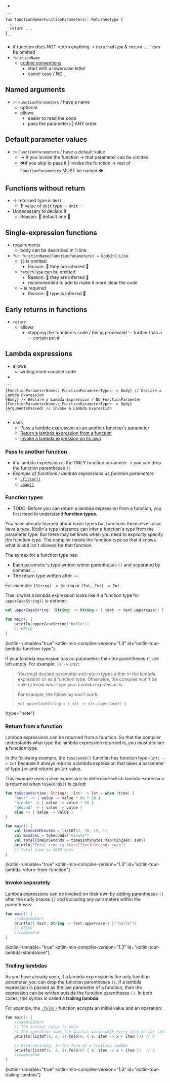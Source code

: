 [//]: # (title: Functions)

* 

    ```
    fun functionName(FunctionParameters): ReturnedType {
      …
      return ...
    }
    ```

  * if function does NOT return anything → `ReturnedType` & `return ...` can be omitted
  * `functionName`
    * [coding conventions](coding-conventions.md#function-names)
      * start with a lowercase letter
      * camel case / NO `_`

## Named arguments

* := `FunctionParameters` / have a name
  * optional
  * allows
    * easier to read the code
    * pass the parameters | ANY order

## Default parameter values

* := `FunctionParameters` / have a default value
  * → if you invoke the function -> that parameter can be omitted
  * 👁️if you skip to pass it | invoke the function -> rest of `FunctionParameters` MUST be named 👁️

## Functions without return

* -> returned type is `Unit`
  * 1! value of `Unit` type -- `Unit` --
* Unnecessary to declare it 
  * Reason: 🧠 default one 🧠

## Single-expression functions

* requirements
  * body can be described in 1! line
* `fun functionName(FunctionParameters) = BodyIn1!Line`
  * `{}` is omitted
    * Reason: 🧠 they are inferred  🧠
  * `returnType` can be omitted
    * Reason: 🧠 they are inferred  🧠
    * recommended to add to make it more clear the code
  * `=` is required
    * Reason: 🧠 type is inferred  🧠

## Early returns in functions

* `return` 
  * allows
    * stopping the function's code / being processed -- further than a -- certain point

## Lambda expressions

* allows
  * writing more concise code
* 

    ```
    {FunctionParameterNames: FunctionParameterTypes -> Body} // Declare a Lambda Expression
    {Body} // Declare a Lambda Expression / NO FunctionParameter
    {FunctionParameterNames: FunctionParameterTypes -> Body}(ArgumentsPassed) // Invoke a Lambda Expression
    ```
* uses
  * [Pass a lambda expression as an another function's parameter](#pass-to-another-function)
  * [Return a lambda expression from a function](#return-from-a-function)
  * [Invoke a lambda expression on its own](#invoke-separately)

### Pass to another function

* if a lambda expression is the ONLY function parameter -> you can drop the function parentheses `()`
* _Example of functions / lambda expressions as function parameters:_
  * [`.filter()`](https://kotlinlang.org/api/latest/jvm/stdlib/kotlin.collections/filter.html) 
  * [`.map()`](https://kotlinlang.org/api/latest/jvm/stdlib/kotlin.collections/map.html)

### Function types

* TODO:
Before you can return a lambda expression from a function, you first need to understand **function
types**.

You have already learned about basic types but functions themselves also have a type. Kotlin's type inference 
can infer a function's type from the parameter type. But there may be times when you need to explicitly
specify the function type. The compiler needs the function type so that it knows what is and isn't 
allowed for that function.

The syntax for a function type has:

* Each parameter's type written within parentheses `()` and separated by commas `,`.
* The return type written after `->`.

For example: `(String) -> String` or `(Int, Int) -> Int`.

This is what a lambda expression looks like if a function type for `upperCaseString()` is defined:

```kotlin
val upperCaseString: (String) -> String = { text -> text.uppercase() }

fun main() {
    println(upperCaseString("hello"))
    // HELLO
}
```
{kotlin-runnable="true" kotlin-min-compiler-version="1.3" id="kotlin-tour-lambda-function-type"}

If your lambda expression has no parameters then the parentheses `()` are left empty. For example: `() -> Unit`

> You must declare parameter and return types either in the lambda expression or as a function type. Otherwise, the
> compiler won't be able to know what type your lambda expression is.
> 
> For example, the following won't work:
> 
> `val upperCaseString = { str -> str.uppercase() }`
>
{type="note"}

### Return from a function

Lambda expressions can be returned from a function. So that the compiler understands what type the lambda
expression returned is, you must declare a function type.

In the following example, the `toSeconds()` function has function type `(Int) -> Int` because it always returns a lambda
expression that takes a parameter of type `Int` and returns an `Int` value.

This example uses a `when` expression to determine which lambda expression is returned when `toSeconds()` is called:

```kotlin
fun toSeconds(time: String): (Int) -> Int = when (time) {
    "hour" -> { value -> value * 60 * 60 }
    "minute" -> { value -> value * 60 }
    "second" -> { value -> value }
    else -> { value -> value }
}

fun main() {
    val timesInMinutes = listOf(2, 10, 15, 1)
    val min2sec = toSeconds("minute")
    val totalTimeInSeconds = timesInMinutes.map(min2sec).sum()
    println("Total time is $totalTimeInSeconds secs")
    // Total time is 1680 secs
}
```
{kotlin-runnable="true" kotlin-min-compiler-version="1.3" id="kotlin-tour-lambda-return-from-function"}

### Invoke separately

Lambda expressions can be invoked on their own by adding parentheses `()` after the curly braces `{}` and including
any parameters within the parentheses:

```kotlin
fun main() {
    //sampleStart
    println({ text: String -> text.uppercase() }("hello"))
    // HELLO
    //sampleEnd
}
```
{kotlin-runnable="true" kotlin-min-compiler-version="1.3" id="kotlin-tour-lambda-standalone"}

### Trailing lambdas

As you have already seen, if a lambda expression is the only function parameter, you can drop the function parentheses `()`.
If a lambda expression is passed as the last parameter of a function, then the expression can be written outside the
function parentheses `()`. In both cases, this syntax is called a **trailing lambda**.

For example, the [`.fold()`](https://kotlinlang.org/api/latest/jvm/stdlib/kotlin.sequences/fold.html) function accepts an 
initial value and an operation:

```kotlin
fun main() {
    //sampleStart
    // The initial value is zero. 
    // The operation sums the initial value with every item in the list cumulatively.
    println(listOf(1, 2, 3).fold(0, { x, item -> x + item })) // 6

    // Alternatively, in the form of a trailing lambda
    println(listOf(1, 2, 3).fold(0) { x, item -> x + item })  // 6
    //sampleEnd
}
```
{kotlin-runnable="true" kotlin-min-compiler-version="1.3" id="kotlin-tour-trailing-lambda"}
